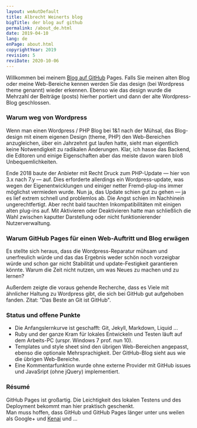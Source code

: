 ```yaml
---
layout: weAutDefault
title: Albrecht Weinerts blog
bigTitle: der blog auf github
permalink: /about_de.html
date: 2019-04-10
lang: de
enPage: about.html 
copyrightYear: 2019
revision: 5
reviDate: 2020-10-06
---
```


Willkommen bei meinem 
[Blog auf GitHub](/index.html "Inhalt / Beiträge siehe hier") Pages. Falls
Sie meinen alten Blog oder meine Web-Bereiche kennen werden Sie das design 
(bei Wordpress theme genannt) wieder erkennen. Ebenso wie das design wurde
die Mehrzahl der Beiträge (posts) hierher portiert und dann der alte
Wordpress-Blog geschlossen.

### Warum weg von Wordpress

Wenn man einen Wordpress / PHP Blog bei 1&1 nach der Mühsal, das Blog-design 
mit einem eigenen Design (theme, PHP) den Web-Bereichen anzugleichen, über
ein Jahrzehnt gut laufen hatte, sieht man eigentlich keine Notwendigkeit
zu radikalen Änderungen. Klar, ich hasse das Backend, die Editoren und einige
Eigenschaften aber das meiste davon waren bloß Unbequemlichkeiten.

Ende 2018 baute der Anbieter mit Recht Druck zum PHP-Update &mdash; hier
von 3.x nach 7.y &mdash; auf. Dies erforderte allerdings ein 
Wordpress-update, was wegen der Eigenentwicklungen und einiger netter 
Fremd-plug-ins immer möglichst vermieden wurde. Nun ja, das Update schien 
gut zu gehen &mdash; ja es lief extrem schnell und problemlos ab. Die Angst 
schien im Nachhinein ungerechtfertigt.
Aber recht bald tauchten Inkompatibilitäten mit einigen alten plug-ins auf.
Mit Aktivieren
oder Deaktivieren hatte man schließlich die Wahl zwischen kaputter 
Darstellung oder nicht funktionierender Nutzerverwaltung.

### Warum GitHub Pages für einen Web-Auftritt und Blog erwägen

Es stellte sich heraus, dass die Wordpress-Reparatur mühsam und unerfreulich 
würde und das das Ergebnis weder schön noch vorzeigbar würde und schon 
gar nicht Stabilität
und update-Festigkeit garantieren könnte. Warum die Zeit nicht nutzen, um 
was Neues zu machen und zu lernen?

Außerdem zeigte die voraus gehende Recherche, dass es Viele mit ähnlicher 
Haltung zu Wordpress gibt, die sich bei GitHub gut aufgehoben fanden.
Zitat: "Das Beste an Git ist GitHub".

### Status und offene Punkte

+ Die Anfangslernkurve ist geschafft: Git, Jekyll, Markdown, Liquid ... 
+ Ruby und der ganze Kram für lokales Entwickeln und Testen läuft auf dem
  Arbeits-PC (urspr. Windows 7 prof. nun 10).
+ Templates und style sheet sind den übrigen Web-Bereichen angepasst,
  ebenso die optionale Mehrsprachigkeit. Der GitHub-Blog sieht aus wie die
  übrigen Web-Bereiche.
+ Eine Kommentarfunktion wurde ohne externe Provider mit GitHub issues und
  JavaSript (ohne jQuery) implementiert.


### Résumé 

GitHub Pages ist großartig. Die Leichtigkeit des lokalen Testens und des 
Deployment bekommt man hier praktisch geschenkt.<br />
Man muss hoffen, dass GitHub und GitHub Pages länger unter uns weilen als
Google+ und [Kenai](/oracleClosesKenai_de.html) und  ...
